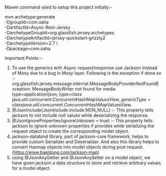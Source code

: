 Maven command used to setup this project initially:-                
                  
mvn archetype:generate \
    -DgroupId=com.saha \
    -DartifactId=Async-Rest-Jersey \
    -DarchetypeGroupId=org.glassfish.jersey.archetypes \
    -DarchetypeArtifactId=jersey-quickstart-grizzly2 \
    -DarchetypeVersion=2.7 \  
    -Dpackage=com.saha
    
    
    
    
Important Points :-
1. To use the generics with Async request/response use Jackson instead of Moxy due to a bug in Moxy layer.
   Following is the exception if done so :-
      org.glassfish.jersey.message.internal.MessageBodyProviderNotFoundException:
      MessageBodyWriter not found for media type=application/json,
      type=class java.util.concurrent.ConcurrentHashMap$ValuesView,
      genericType=class java.util.concurrent.ConcurrentHashMap$ValuesView.
2. @JsonInclude(JsonInclude.Include.NON_NULL) :- 
    This property tells jackson to not include null values while deserializing the response.
3. @JsonIgnoreProperties(ignoreUnknown = true) :- 
    This property tells jackson to ignore unknown properties if provides while serializing the request object 
    to create the corresponding model object.
4. jackson-databind library, part of jackson-core framework, helps to provide custom Serializer and Deserializer. 
    And also this library helps to convert Hasmap objects into model objects during post request. (https://www.baeldung.com/jackson-map)
5. using @JsonAnyGetter and @JsonAnySetter on a model object, 
   we have given jackson a data structure to store and retrieve arbitrary values for a model object.
